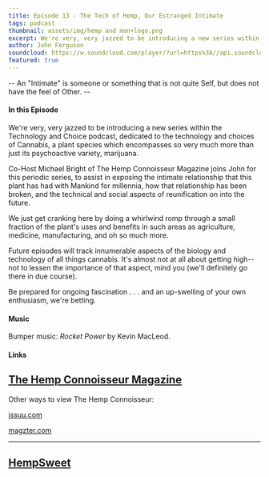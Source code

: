 ```yaml
---
title: Episode 13 - The Tech of Hemp, Our Estranged Intimate
tags: podcast
thumbnail: assets/img/hemp and man+logo.png
excerpt: We're very, very jazzed to be introducing a new series within the Technology and Choice podcast, dedicated to the technology and choices of Cannabis, a plant species which encompasses so very much more than just its psychoactive variety, marijuana.
author: John Ferguson
soundcloud: https://w.soundcloud.com/player/?url=https%3A//api.soundcloud.com/tracks/307650222
featured: true
---
```


-- An "Intimate" is someone or something that is not quite Self, but does not have the feel of Other. --

#### In this Episode

We're very, very jazzed to be introducing a new series within the Technology and Choice podcast, dedicated to the technology and choices of Cannabis, a plant species which encompasses so very much more than just its psychoactive variety, marijuana.

Co-Host Michael Bright of The Hemp Connoisseur Magazine joins John for this periodic series, to assist in exposing the intimate relationship that this plant has had with Mankind for millennia, how that relationship has been broken, and the technical and social aspects of reunification on into the future.

We just get cranking here by doing a whirlwind romp through a small fraction of the  plant's uses and benefits in such areas as agriculture, medicine, manufacturing, and oh so much more.

Future episodes will track innumerable aspects of the biology and technology of all things cannabis. It's almost not at all about getting high--not to lessen the importance of that aspect, mind you (we'll definitely go there in due course).

Be prepared for ongoing fascination . . . and an up-swelling of your own enthusiasm, we're betting.

#### Music

Bumper music: *Rocket Power* by Kevin MacLeod.

#### Links

[The Hemp Connoisseur Magazine](thcmag.com)
--------------

Other ways to view The Hemp Connoisseur:

[issuu.com](http://issuu.com)

[magzter.com](http://www.magzter.com)

-------

[HempSweet](http://www.hempsweet.net)
------------------
